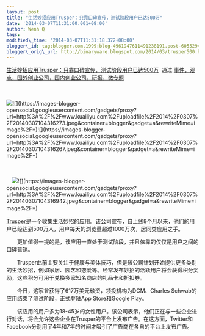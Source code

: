 ```yaml
--- 
layout: post 
title: "生活妙招应用Trusper：只靠口碑宣传，测试阶段用户已达500万" 
date: '2014-03-07T11:31:00.001+08:00' 
author: Wenh Q
tags:
modified\_time: '2014-03-07T11:31:18.372+08:00' 
blogger\_id: tag:blogger.com,1999:blog-4961947611491238191.post-6055294714566683407
blogger\_orig\_url: http://binaryware.blogspot.com/2014/03/trusper500.html
---
```

[生活妙招应用Trusper：只靠口碑宣传，测试阶段用户已达500万](http://www.kuailiyu.com/article/8623.html)  通过
[事件，观点，国外创业公司，国内创业公司，研报，微专题](http://www.kuailiyu.com/)





　



![](https://images-blogger-opensocial.googleusercontent.com/gadgets/proxy?url=http%3A%2F%2Fwww.kuailiyu.com%2Fuploadfile%2F2014%2F0307%2F20140307104316787.jpeg&container=blogger&gadget=a&rewriteMime=image%2F*)![](https://images-blogger-opensocial.googleusercontent.com/gadgets/proxy?url=http%3A%2F%2Fwww.kuailiyu.com%2Fuploadfile%2F2014%2F0307%2F20140307104316273.jpeg&container=blogger&gadget=a&rewriteMime=image%2F*)![](https://images-blogger-opensocial.googleusercontent.com/gadgets/proxy?url=http%3A%2F%2Fwww.kuailiyu.com%2Fuploadfile%2F2014%2F0307%2F20140307104316267.jpeg&container=blogger&gadget=a&rewriteMime=image%2F*)









　



　![](https://images-blogger-opensocial.googleusercontent.com/gadgets/proxy?url=http%3A%2F%2Fwww.kuailiyu.com%2Fuploadfile%2F2014%2F0307%2F20140307104316107.jpeg&container=blogger&gadget=a&rewriteMime=image%2F*)![](https://images-blogger-opensocial.googleusercontent.com/gadgets/proxy?url=http%3A%2F%2Fwww.kuailiyu.com%2Fuploadfile%2F2014%2F0307%2F20140307104316942.jpeg&container=blogger&gadget=a&rewriteMime=image%2F*)　



[Trusper](http://trusper.appfinder.lisisoft.com/)是一个收集生活妙招的应用。该公司宣布，自上线8个月以来，他们的用户已经达到500万人，用户每天的浏览量超过1000万次，居同类应用之手。



　　更加值得一提的是，该应用一直处于测试阶段，并且依靠的仅仅是用户之间的口碑营销。



　　Trusper此前主要关注于健康与美体技巧，但是该公司计划开始提供更多类别的生活妙招，例如家居、园艺和恋爱等。经常发布妙招的活跃用户将会获得积分奖励，这些积分可用于兑换多家知名商店的礼品卡和折扣券。



　　今日，这家曾获得了617万美元融资，领投机构为DCM、Charles
Schwab的应用结束了测试阶段，正式登陆App Store和Google Play。



　　该应用的用户多为18-45岁的女性用户。该公司表示，他们正在与一些企业进行对话，将会允许这些企业在Trusper的平台上发布广告。在这方面，Twitter和Facebook分别用了4年和7年的时间才吸引了广告商在各自的平台上发布广告。
